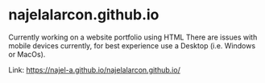 # najelalarcon.github.io
Currently working on a website portfolio using HTML
There are issues with mobile devices currently, for best experience use a Desktop (i.e. Windows or MacOs).

Link: https://najel-a.github.io/najelalarcon.github.io/
